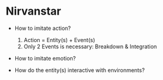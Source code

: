 # Nirvanstar

- How to imitate action?
    1. Action = Entity(s) + Event(s)
    2. Only 2 Events is necessary: Breakdown & Integration

- How to imitate emotion?

- How do the entity(s) interactive with environments?
